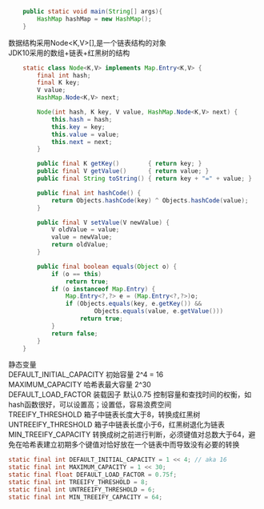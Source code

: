 ```java
    public static void main(String[] args){
        HashMap hashMap = new HashMap();
    }
```
数据结构采用Node<K,V>[],是一个链表结构的对象  
JDK10采用的数组+链表+红黑树的结构
```java
    static class Node<K,V> implements Map.Entry<K,V> {
        final int hash;
        final K key;
        V value;
        HashMap.Node<K,V> next;

        Node(int hash, K key, V value, HashMap.Node<K,V> next) {
            this.hash = hash;
            this.key = key;
            this.value = value;
            this.next = next;
        }

        public final K getKey()        { return key; }
        public final V getValue()      { return value; }
        public final String toString() { return key + "=" + value; }

        public final int hashCode() {
            return Objects.hashCode(key) ^ Objects.hashCode(value);
        }

        public final V setValue(V newValue) {
            V oldValue = value;
            value = newValue;
            return oldValue;
        }

        public final boolean equals(Object o) {
            if (o == this)
                return true;
            if (o instanceof Map.Entry) {
                Map.Entry<?,?> e = (Map.Entry<?,?>)o;
                if (Objects.equals(key, e.getKey()) &&
                        Objects.equals(value, e.getValue()))
                    return true;
            }
            return false;
        }
    }
```
静态变量  
DEFAULT_INITIAL_CAPACITY 初始容量 2^4 = 16  
MAXIMUM_CAPACITY 哈希表最大容量 2^30  
DEFAULT_LOAD_FACTOR 装载因子 默认0.75 控制容量和查找时间的权衡，如hash函数很好，可以设置高；设置低，容易浪费空间  
TREEIFY_THRESHOLD 箱子中链表长度大于8，转换成红黑树   
UNTREEIFY_THRESHOLD  箱子中链表长度小于6，红黑树退化为链表  
MIN_TREEIFY_CAPACITY  转换成树之前进行判断，必须键值对总数大于64，避免在哈希表建立初期多个键值对恰好放在一个链表中而导致没有必要的转换
```java
static final int DEFAULT_INITIAL_CAPACITY = 1 << 4; // aka 16
static final int MAXIMUM_CAPACITY = 1 << 30;
static final float DEFAULT_LOAD_FACTOR = 0.75f;
static final int TREEIFY_THRESHOLD = 8;
static final int UNTREEIFY_THRESHOLD = 6;
static final int MIN_TREEIFY_CAPACITY = 64;
```

